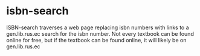 # isbn-search

ISBN-search traverses a web page replacing isbn numbers with links to a gen.lib.rus.ec search for the isbn number. Not every textbook can be found online for free, but if the textbook can be found online, it will likely be on gen.lib.rus.ec
